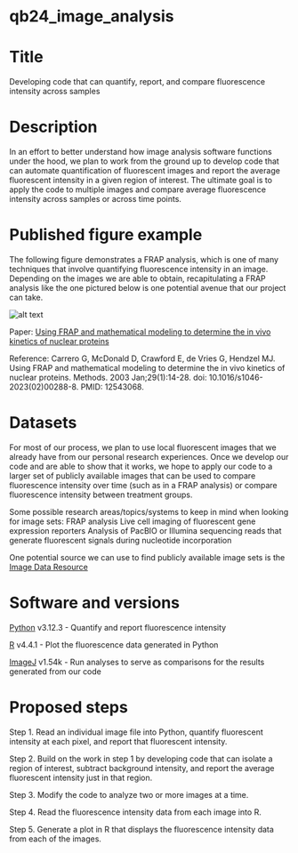 # qb24_image_analysis


# Title #

Developing code that can quantify, report, and compare fluorescence intensity across samples



# Description #

In an effort to better understand how image analysis software functions under the hood, we plan to work from the ground up to develop code that can automate quantification of fluorescent images and report the average fluorescent intensity in a given region of interest. The ultimate goal is to apply the code to multiple images and compare average fluorescence intensity across samples or across time points. 


# Published figure example #

The following figure demonstrates a FRAP analysis, which is one of many techniques that involve quantifying fluorescence intensity in an image. Depending on the images we are able to obtain, recapitulating a FRAP analysis like the one pictured below is one potential avenue that our project can take.


![alt text](https://ars.els-cdn.com/content/image/1-s2.0-S1046202302002888-gr2.jpg)

Paper: [Using FRAP and mathematical modeling to determine the in vivo kinetics of nuclear proteins](https://www.sciencedirect.com/science/article/pii/S1046202302002888?via%3Dihub#FIG1)

Reference: Carrero G, McDonald D, Crawford E, de Vries G, Hendzel MJ. Using FRAP and mathematical modeling to determine the in vivo kinetics of nuclear proteins. Methods. 2003 Jan;29(1):14-28. doi: 10.1016/s1046-2023(02)00288-8. PMID: 12543068.


# Datasets #

For most of our process, we plan to use local fluorescent images that we already have from our personal research experiences. Once we develop our code and are able to show that it works, we hope to apply our code to a larger set of publicly available images that can be used to compare fluorescence intensity over time (such as in a FRAP analysis) or compare fluorescence intensity between treatment groups.

Some possible research areas/topics/systems to keep in mind when looking for image sets:
    FRAP analysis
    Live cell imaging of fluorescent gene expression reporters
    Analysis of PacBIO or Illumina sequencing reads that generate fluorescent signals during nucleotide incorporation

One potential source we can use to find publicly available image sets is the [Image Data Resource](http://idr.openmicroscopy.org) 



# Software and versions #

[Python](https://www.python.org) v3.12.3 - Quantify and report fluorescence intensity

[R](https://www.r-project.org) v4.4.1 - Plot the fluorescence data generated in Python



[ImageJ](https://imagej.net/ij/index.html) v1.54k - Run analyses to serve as comparisons for the results generated from our code


# Proposed steps #

Step 1.     Read an individual image file into Python, quantify fluorescent intensity at each pixel, and report that fluorescent intensity.

Step 2.     Build on the work in step 1 by developing code that can isolate a region of interest, subtract background intensity, and report the average fluorescent intensity just in that region.

Step 3.     Modify the code to analyze two or more images at a time.

Step 4.     Read the fluorescence intensity data from each image into R.

Step 5.     Generate a plot in R that displays the fluorescence intensity data from each of the images.
    
    